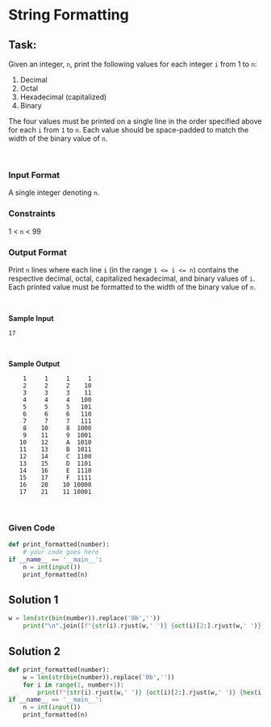 # String Formatting

## Task:

Given an integer, `n`, print the following values for each integer `i` from 1 to `n`:

1. Decimal
2. Octal
3. Hexadecimal (capitalized)
4. Binary

The four values must be printed on a single line in the order specified above for each `i` from `1` to `n`. Each value should be space-padded to match the width of the binary value of `n`.

<br>

### Input Format

A single integer denoting `n`.


### Constraints


1 < `n` < 99



### Output Format

Print `n` lines where each line `i` (in the range `1 <= i <= n`) contains the respective decimal, octal, capitalized hexadecimal, and binary values of `i`. Each printed value must be formatted to the width of the binary value of `n`.

<br>

**Sample Input**

```
17
```

<br>

**Sample Output**

```
    1     1     1     1
    2     2     2    10
    3     3     3    11
    4     4     4   100
    5     5     5   101
    6     6     6   110
    7     7     7   111
    8    10     8  1000
    9    11     9  1001
   10    12     A  1010
   11    13     B  1011
   12    14     C  1100
   13    15     D  1101
   14    16     E  1110
   15    17     F  1111
   16    20    10 10000
   17    21    11 10001
```



<br>


### Given Code

```python
def print_formatted(number):
    # your code goes here
if __name__ == '__main__':
    n = int(input())
    print_formatted(n)
```


## Solution 1

```python
w = len(str(bin(number)).replace('0b',''))
    print("\n".join([f"{str(i).rjust(w,' ')} {oct(i)[2:].rjust(w,' ')} {hex(i)[2:].upper().rjust(w,' ')} {bin(i)[2:].rjust(w,' ')}" for i in range(1,number+1)]))
```


## Solution 2

```python
def print_formatted(number):
    w = len(str(bin(number)).replace('0b',''))
    for i in range(1, number+1):
        print(f"{str(i).rjust(w,' ')} {oct(i)[2:].rjust(w,' ')} {hex(i)[2:].upper().rjust(w,' ')} {bin(i)[2:].rjust(w,' ')}")
if __name__ == '__main__':
    n = int(input())
    print_formatted(n)
```
